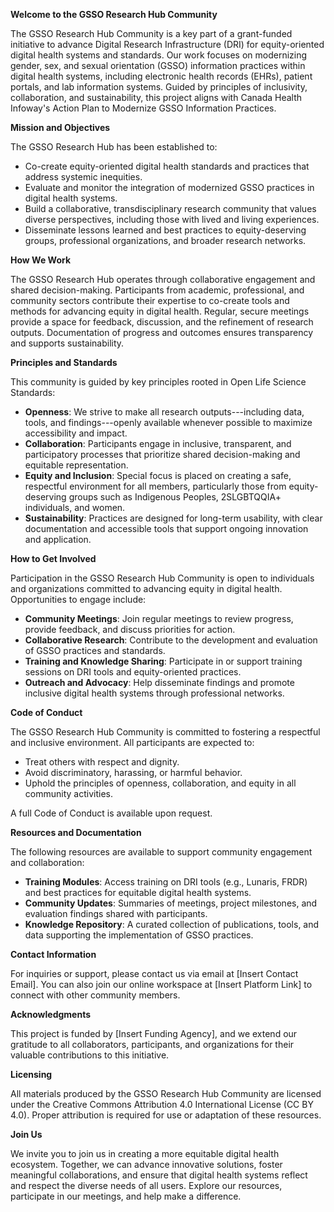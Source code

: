 **Welcome to the GSSO Research Hub Community**

The GSSO Research Hub Community is a key part of a grant-funded initiative to advance Digital Research Infrastructure (DRI) for equity-oriented digital health systems and standards. Our work focuses on modernizing gender, sex, and sexual orientation (GSSO) information practices within digital health systems, including electronic health records (EHRs), patient portals, and lab information systems. Guided by principles of inclusivity, collaboration, and sustainability, this project aligns with Canada Health Infoway's Action Plan to Modernize GSSO Information Practices.

**Mission and Objectives**

The GSSO Research Hub has been established to:

-   Co-create equity-oriented digital health standards and practices that address systemic inequities.
-   Evaluate and monitor the integration of modernized GSSO practices in digital health systems.
-   Build a collaborative, transdisciplinary research community that values diverse perspectives, including those with lived and living experiences.
-   Disseminate lessons learned and best practices to equity-deserving groups, professional organizations, and broader research networks.

**How We Work**

The GSSO Research Hub operates through collaborative engagement and shared decision-making. Participants from academic, professional, and community sectors contribute their expertise to co-create tools and methods for advancing equity in digital health. Regular, secure meetings provide a space for feedback, discussion, and the refinement of research outputs. Documentation of progress and outcomes ensures transparency and supports sustainability.

**Principles and Standards**

This community is guided by key principles rooted in Open Life Science Standards:

-   **Openness**: We strive to make all research outputs---including data, tools, and findings---openly available whenever possible to maximize accessibility and impact.
-   **Collaboration**: Participants engage in inclusive, transparent, and participatory processes that prioritize shared decision-making and equitable representation.
-   **Equity and Inclusion**: Special focus is placed on creating a safe, respectful environment for all members, particularly those from equity-deserving groups such as Indigenous Peoples, 2SLGBTQQIA+ individuals, and women.
-   **Sustainability**: Practices are designed for long-term usability, with clear documentation and accessible tools that support ongoing innovation and application.

**How to Get Involved**

Participation in the GSSO Research Hub Community is open to individuals and organizations committed to advancing equity in digital health. Opportunities to engage include:

-   **Community Meetings**: Join regular meetings to review progress, provide feedback, and discuss priorities for action.
-   **Collaborative Research**: Contribute to the development and evaluation of GSSO practices and standards.
-   **Training and Knowledge Sharing**: Participate in or support training sessions on DRI tools and equity-oriented practices.
-   **Outreach and Advocacy**: Help disseminate findings and promote inclusive digital health systems through professional networks.

**Code of Conduct**

The GSSO Research Hub Community is committed to fostering a respectful and inclusive environment. All participants are expected to:

-   Treat others with respect and dignity.
-   Avoid discriminatory, harassing, or harmful behavior.
-   Uphold the principles of openness, collaboration, and equity in all community activities.

A full Code of Conduct is available upon request.

**Resources and Documentation**

The following resources are available to support community engagement and collaboration:

-   **Training Modules**: Access training on DRI tools (e.g., Lunaris, FRDR) and best practices for equitable digital health systems.
-   **Community Updates**: Summaries of meetings, project milestones, and evaluation findings shared with participants.
-   **Knowledge Repository**: A curated collection of publications, tools, and data supporting the implementation of GSSO practices.

**Contact Information**

For inquiries or support, please contact us via email at [Insert Contact Email]. You can also join our online workspace at [Insert Platform Link] to connect with other community members.

**Acknowledgments**

This project is funded by [Insert Funding Agency], and we extend our gratitude to all collaborators, participants, and organizations for their valuable contributions to this initiative.

**Licensing**

All materials produced by the GSSO Research Hub Community are licensed under the Creative Commons Attribution 4.0 International License (CC BY 4.0). Proper attribution is required for use or adaptation of these resources.

**Join Us**

We invite you to join us in creating a more equitable digital health ecosystem. Together, we can advance innovative solutions, foster meaningful collaborations, and ensure that digital health systems reflect and respect the diverse needs of all users. Explore our resources, participate in our meetings, and help make a difference.
